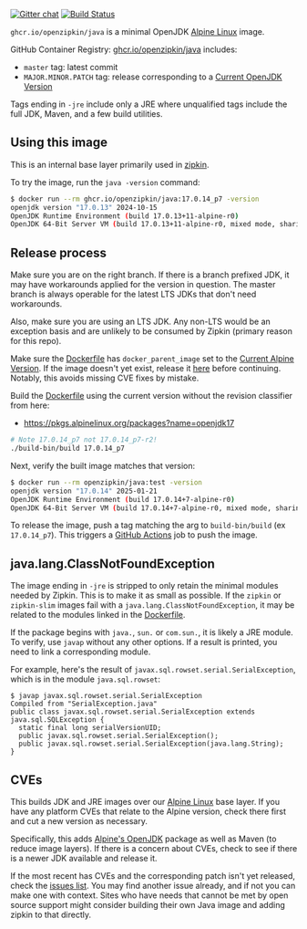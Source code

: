 [![Gitter chat](http://img.shields.io/badge/gitter-join%20chat%20%E2%86%92-brightgreen.svg)](https://gitter.im/openzipkin/zipkin)
[![Build Status](https://github.com/openzipkin/docker-java/workflows/test/badge.svg)](https://github.com/openzipkin/docker-java/actions?query=workflow%3Atest)

`ghcr.io/openzipkin/java` is a minimal OpenJDK [Alpine Linux](https://github.com/openzipkin/docker-alpine) image.

GitHub Container Registry: [ghcr.io/openzipkin/java](https://github.com/orgs/openzipkin/packages/container/package/java) includes:
 * `master` tag: latest commit
 * `MAJOR.MINOR.PATCH` tag: release corresponding to a [Current OpenJDK Version](https://pkgs.alpinelinux.org/packages?name=openjdk17)

Tags ending in `-jre` include only a JRE where unqualified tags include the full JDK, Maven, and a
few build utilities.

## Using this image
This is an internal base layer primarily used in [zipkin](https://github.com/openzipkin/zipkin).

To try the image, run the `java -version` command:
```bash
$ docker run --rm ghcr.io/openzipkin/java:17.0.14_p7 -version
openjdk version "17.0.13" 2024-10-15
OpenJDK Runtime Environment (build 17.0.13+11-alpine-r0)
OpenJDK 64-Bit Server VM (build 17.0.13+11-alpine-r0, mixed mode, sharing)
```

## Release process

Make sure you are on the right branch. If there is a branch prefixed JDK, it
may have workarounds applied for the version in question. The master branch is
always operable for the latest LTS JDKs that don't need workarounds.

Also, make sure you are using an LTS JDK. Any non-LTS would be an exception
basis and are unlikely to be consumed by Zipkin (primary reason for this repo).

Make sure the [Dockerfile](Dockerfile) has `docker_parent_image` set to the
[Current Alpine Version](https://www.alpinelinux.org/downloads/). If the image
doesn't yet exist, release it [here](https://github.com/openzipkin/docker-alpine)
before continuing. Notably, this avoids missing CVE fixes by mistake.

Build the [Dockerfile](Dockerfile) using the current version without the
revision classifier from here:
 * https://pkgs.alpinelinux.org/packages?name=openjdk17
```bash
# Note 17.0.14_p7 not 17.0.14_p7-r2!
./build-bin/build 17.0.14_p7
```

Next, verify the built image matches that version:
```bash
$ docker run --rm openzipkin/java:test -version
openjdk version "17.0.14" 2025-01-21
OpenJDK Runtime Environment (build 17.0.14+7-alpine-r0)
OpenJDK 64-Bit Server VM (build 17.0.14+7-alpine-r0, mixed mode, sharing)
```

To release the image, push a tag matching the arg to `build-bin/build` (ex `17.0.14_p7`).
This triggers a [GitHub Actions](https://github.com/openzipkin/docker-java/actions) job to push the image.

## java.lang.ClassNotFoundException

The image ending in `-jre` is stripped to only retain the minimal modules needed by Zipkin. This is
to make it as small as possible. If the `zipkin` or `zipkin-slim` images fail with a
`java.lang.ClassNotFoundException`, it may be related to the modules linked in the [Dockerfile](Dockerfile).

If the package begins with `java.`, `sun.` or `com.sun.`, it is likely a JRE module. To verify, use
`javap` without any other options. If a result is printed, you need to link a corresponding module.

For example, here's the result of `javax.sql.rowset.serial.SerialException`, which is in the module
`java.sql.rowset`:
```
$ javap javax.sql.rowset.serial.SerialException
Compiled from "SerialException.java"
public class javax.sql.rowset.serial.SerialException extends java.sql.SQLException {
  static final long serialVersionUID;
  public javax.sql.rowset.serial.SerialException();
  public javax.sql.rowset.serial.SerialException(java.lang.String);
}
```

## CVEs

This builds JDK and JRE images over our [Alpine Linux](https://github.com/openzipkin/docker-alpine)
base layer. If you have any platform CVEs that relate to the Alpine version, check there first and
cut a new version as necessary.

Specifically, this adds [Alpine's OpenJDK](https://pkgs.alpinelinux.org/packages?name=openjdk17)
package as well as Maven (to reduce image layers). If there is a concern about CVEs, check to see if
there is a newer JDK available and release it.

If the most recent has CVEs and the corresponding patch isn't yet released, check the [issues list](https://gitlab.alpinelinux.org/search?group_id=2&project_id=1&repository_ref=master&scope=issues&search=openjdk).
You may find another issue already, and if not you can make one with context. Sites who have needs
that cannot be met by open source support might consider building their own Java image and adding
zipkin to that directly.
